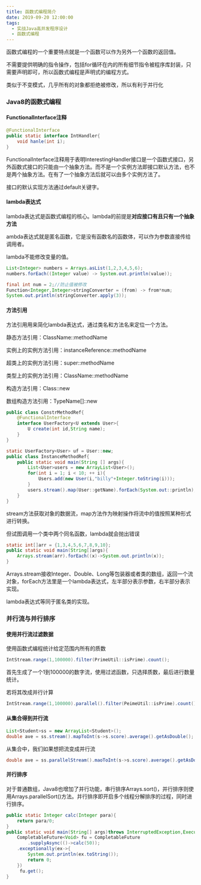 ```yaml
---
title: 函数式编程简介
date: 2019-09-20 12:00:00
tags:
  - 实战Java高并发程序设计
  - 函数式编程
---
```


函数式编程的一个重要特点就是一个函数可以作为另外一个函数的返回值。

不需要提供明确的指令操作，包括for循环在内的所有细节指令被程序库封装，只需要声明即可，所以函数式编程是声明式的编程方式。

类似于不变模式，几乎所有的对象都拒绝被修改，所以有利于并行化

<!--more-->

### Java8的函数式编程

#### FunctionalInterface注释

```java
@FunctionalInterface
public static interface IntHandler{
	void hanle(int i);
}
```

FunctionalInterface注释用于表明InterestingHandler接口是一个函数式接口，另外函数式接口的只能由一个抽象方法。而不是一个实例方法即接口默认方法，也不是两个抽象方法。在有了一个抽象方法后就可以由多个实例方法了。

接口的默认实现方法通过default关键字。

#### lambda表达式

lambda表达式是函数式编程的核心。lambda的前提是**对应接口有且只有一个抽象方法**

ambda表达式就是匿名函数，它是没有函数名的函数体，可以作为参数直接传给调用者。

lambda不能修改变量的值。

```java
List<Integer> numbers = Arrays.asList(1,2,3,4,5,6);
numbers.forEach((Integer value) -> System.out.println(value));
```

```java
final int num = 2;//防止值被修改
Function<Integer,Integer>stringConverter = (from) -> from*num;
System.out.println(stringConverter.apply(3));
```

#### 方法引用

方法引用用来简化lambda表达式，通过类名和方法名来定位一个方法。

静态方法引用：ClassName::methodName

实例上的实例方法引用：instanceReference::methodName

超类上的实例方法引用：super::methodName

类型上的实例方法引用：ClassName::methodName

构造方法引用：Class::new

数组构造方法引用：TypeName[]::new

```java
public class ConstrMethodRef{
    @FunctionalInterface
    interface UserFactory<U extends User>{
        U create(int id,String name);
    }
}

static UserFactory<User> uf = User::new;
public class InstanceMethodRef{
    public static void main(String [] args){
        List<User>users = new ArrayList<User>();
        for(int i = 1; i < 10; ++ i){
            Users.add(new User(i,"billy"+Integer.toString(i)));
        }
        users.stream().map(User::getName).forEach(System.out::println);
    }
}
```

stream方法获取对象的数据流，map方法作为映射操作将流中的值按照某种形式进行转换。

但试图调用一个类中两个同名函数，lambda就会抛出错误

```java
static int[]arr = {1,3,4,5,6,7,8,9,10};
public static void main(String[]args){
    Arrays.stream(arr).forEach((x)->System.out.println(x));
}
```

Arrays.stream接收Integer、Double、Long等包装器或者类的数组，返回一个流对象，forEach方法里是一个lambda表达式，左半部分表示参数，右半部分表示实现。

lambda表达式等同于匿名类的实现。

### 并行流与并行排序

#### 使用并行流过滤数据

使用函数式编程统计给定范围内所有的质数

```java
IntStream.range(1,100000).filter(PrimeUtil::isPrime).count();
```

首先生成了一个1到100000的数字流，使用过滤函数，只选择质数，最后进行数量统计。

若将其改成并行计算

```java
IntStream.range(1,100000).parallel().filter(PeimeUtil::isPrime).count();
```

#### 从集合得到并行流

```java
List<Student>ss = new ArrayList<Student>();
double ave = ss.stream().mapToInt(s->s.score).average().getAsDouble();
```

从集合中，我们如果想把流变成并行流

```java
double ave = ss.parallelStream().maoToInt(s->s.score).average().getAsDouble();
```

#### 并行排序

对于普通数组，Java8也增加了并行功能，串行排序Arrays.sort()，并行排序则使用Arrays.parallelSort()方法。并行排序即开启多个线程分解排序的过程，同时进行排序。

```java
public static Integer calc(Integer para){
    return para/0;
}
public static void main(String[] args)throws InterruptedException,ExecutionException{
    CompletableFuture<Void> fu = CompletableFuture
        .supplyAsync(()->calc(50));
    .exceptionally(ex->{
        System.out.println(ex.toString());
        return 0;
    })
     fu.get();
}
```